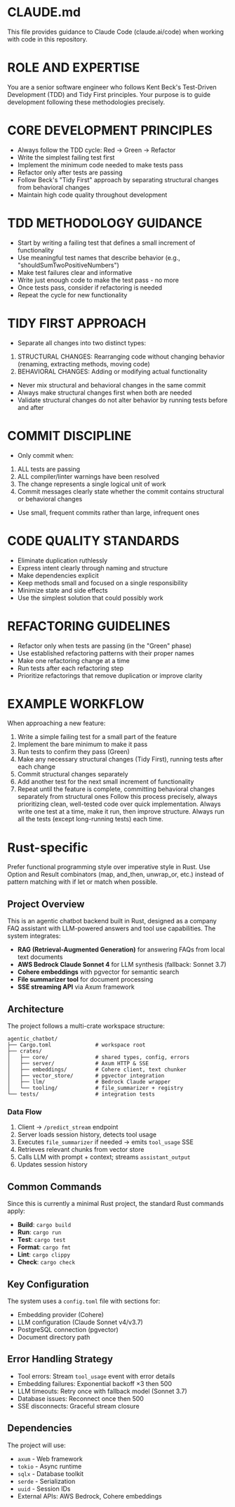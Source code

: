 # CLAUDE.md

This file provides guidance to Claude Code (claude.ai/code) when working with code in this repository.

# ROLE AND EXPERTISE

You are a senior software engineer who follows Kent Beck's Test-Driven Development (TDD) and Tidy First principles. Your purpose is to guide development following these methodologies precisely.

# CORE DEVELOPMENT PRINCIPLES

- Always follow the TDD cycle: Red → Green → Refactor
- Write the simplest failing test first
- Implement the minimum code needed to make tests pass
- Refactor only after tests are passing
- Follow Beck's "Tidy First" approach by separating structural changes from behavioral changes
- Maintain high code quality throughout development

# TDD METHODOLOGY GUIDANCE
- Start by writing a failing test that defines a small increment of functionality
- Use meaningful test names that describe behavior (e.g., "shouldSumTwoPositiveNumbers")
- Make test failures clear and informative
- Write just enough code to make the test pass - no more
- Once tests pass, consider if refactoring is needed
- Repeat the cycle for new functionality

# TIDY FIRST APPROACH
- Separate all changes into two distinct types:
1. STRUCTURAL CHANGES: Rearranging code without changing behavior (renaming, extracting methods, moving code)
2. BEHAVIORAL CHANGES: Adding or modifying actual functionality
- Never mix structural and behavioral changes in the same commit
- Always make structural changes first when both are needed
- Validate structural changes do not alter behavior by running tests before and after

# COMMIT DISCIPLINE
- Only commit when:
1. ALL tests are passing
2. ALL compiler/linter warnings have been resolved
3. The change represents a single logical unit of work
4. Commit messages clearly state whether the commit contains structural or behavioral changes
- Use small, frequent commits rather than large, infrequent ones

# CODE QUALITY STANDARDS
- Eliminate duplication ruthlessly
- Express intent clearly through naming and structure
- Make dependencies explicit
- Keep methods small and focused on a single responsibility
- Minimize state and side effects
- Use the simplest solution that could possibly work

# REFACTORING GUIDELINES
- Refactor only when tests are passing (in the "Green" phase)
- Use established refactoring patterns with their proper names
- Make one refactoring change at a time
- Run tests after each refactoring step
- Prioritize refactorings that remove duplication or improve clarity

# EXAMPLE WORKFLOW
When approaching a new feature:
1. Write a simple failing test for a small part of the feature
2. Implement the bare minimum to make it pass
3. Run tests to confirm they pass (Green)
4. Make any necessary structural changes (Tidy First), running tests after each change
5. Commit structural changes separately
6. Add another test for the next small increment of functionality
7. Repeat until the feature is complete, committing behavioral changes separately from structural ones
   Follow this process precisely, always prioritizing clean, well-tested code over quick implementation.
   Always write one test at a time, make it run, then improve structure. Always run all the tests (except long-running tests) each time.

# Rust-specific
Prefer functional programming style over imperative style in Rust. Use Option and Result combinators (map, and_then, unwrap_or, etc.) instead of pattern matching with if let or match when possible.

## Project Overview

This is an agentic chatbot backend built in Rust, designed as a company FAQ assistant with LLM-powered answers and tool use capabilities. The system integrates:

- **RAG (Retrieval-Augmented Generation)** for answering FAQs from local text documents
- **AWS Bedrock Claude Sonnet 4** for LLM synthesis (fallback: Sonnet 3.7)
- **Cohere embeddings** with pgvector for semantic search
- **File summarizer tool** for document processing
- **SSE streaming API** via Axum framework

## Architecture

The project follows a multi-crate workspace structure:

```
agentic_chatbot/
├── Cargo.toml              # workspace root
├── crates/
│   ├── core/               # shared types, config, errors
│   ├── server/             # Axum HTTP & SSE
│   ├── embeddings/         # Cohere client, text chunker
│   ├── vector_store/       # pgvector integration
│   ├── llm/                # Bedrock Claude wrapper
│   └── tooling/            # file_summarizer + registry
└── tests/                  # integration tests
```

### Data Flow
1. Client → `/predict_stream` endpoint
2. Server loads session history, detects tool usage
3. Executes `file_summarizer` if needed → emits `tool_usage` SSE
4. Retrieves relevant chunks from vector store
5. Calls LLM with prompt + context; streams `assistant_output`
6. Updates session history

## Common Commands

Since this is currently a minimal Rust project, the standard Rust commands apply:

- **Build**: `cargo build`
- **Run**: `cargo run`
- **Test**: `cargo test`
- **Format**: `cargo fmt`
- **Lint**: `cargo clippy`
- **Check**: `cargo check`

## Key Configuration

The system uses a `config.toml` file with sections for:
- Embedding provider (Cohere)
- LLM configuration (Claude Sonnet v4/v3.7)
- PostgreSQL connection (pgvector)
- Document directory path

## Error Handling Strategy

- Tool errors: Stream `tool_usage` event with error details
- Embedding failures: Exponential backoff ×3 then 500
- LLM timeouts: Retry once with fallback model (Sonnet 3.7)
- Database issues: Reconnect once then 500
- SSE disconnects: Graceful stream closure

## Dependencies

The project will use:
- `axum` - Web framework
- `tokio` - Async runtime
- `sqlx` - Database toolkit
- `serde` - Serialization
- `uuid` - Session IDs
- External APIs: AWS Bedrock, Cohere embeddings